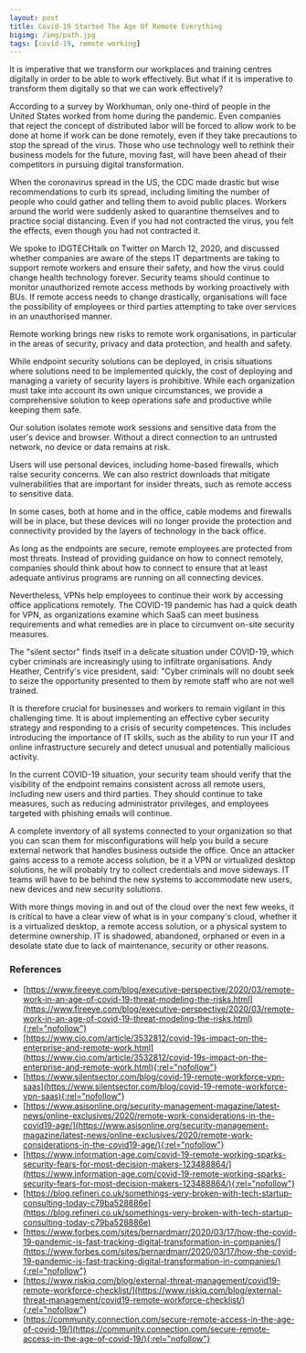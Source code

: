 ```yaml
---
layout: post
title: Covid-19 Started The Age Of Remote Everything
bigimg: /img/path.jpg
tags: [covid-19, remote working]
---
```

It is imperative that we transform our workplaces and training centres digitally in order to be able to work effectively. But what if it is imperative to transform them digitally so that we can work effectively? 

According to a survey by Workhuman, only one-third of people in the United States worked from home during the pandemic. Even companies that reject the concept of distributed labor will be forced to allow work to be done at home if work can be done remotely, even if they take precautions to stop the spread of the virus. Those who use technology well to rethink their business models for the future, moving fast, will have been ahead of their competitors in pursuing digital transformation. 

When the coronavirus spread in the US, the CDC made drastic but wise recommendations to curb its spread, including limiting the number of people who could gather and telling them to avoid public places. Workers around the world were suddenly asked to quarantine themselves and to practice social distancing. Even if you had not contracted the virus, you felt the effects, even though you had not contracted it. 

We spoke to IDGTECHtalk on Twitter on March 12, 2020, and discussed whether companies are aware of the steps IT departments are taking to support remote workers and ensure their safety, and how the virus could change health technology forever. Security teams should continue to monitor unauthorized remote access methods by working proactively with BUs. If remote access needs to change drastically, organisations will face the possibility of employees or third parties attempting to take over services in an unauthorised manner. 

Remote working brings new risks to remote work organisations, in particular in the areas of security, privacy and data protection, and health and safety. 

While endpoint security solutions can be deployed, in crisis situations where solutions need to be implemented quickly, the cost of deploying and managing a variety of security layers is prohibitive. While each organization must take into account its own unique circumstances, we provide a comprehensive solution to keep operations safe and productive while keeping them safe. 

Our solution isolates remote work sessions and sensitive data from the user's device and browser. Without a direct connection to an untrusted network, no device or data remains at risk. 

Users will use personal devices, including home-based firewalls, which raise security concerns. We can also restrict downloads that mitigate vulnerabilities that are important for insider threats, such as remote access to sensitive data. 

In some cases, both at home and in the office, cable modems and firewalls will be in place, but these devices will no longer provide the protection and connectivity provided by the layers of technology in the back office. 

As long as the endpoints are secure, remote employees are protected from most threats. Instead of providing guidance on how to connect remotely, companies should think about how to connect to ensure that at least adequate antivirus programs are running on all connecting devices. 

Nevertheless, VPNs help employees to continue their work by accessing office applications remotely. The COVID-19 pandemic has had a quick death for VPN, as organizations examine which SaaS can meet business requirements and what remedies are in place to circumvent on-site security measures. 

The "silent sector" finds itself in a delicate situation under COVID-19, which cyber criminals are increasingly using to infiltrate organisations. Andy Heather, Centrify's vice president, said: "Cyber criminals will no doubt seek to seize the opportunity presented to them by remote staff who are not well trained. 

It is therefore crucial for businesses and workers to remain vigilant in this challenging time. It is about implementing an effective cyber security strategy and responding to a crisis of security competences. This includes introducing the importance of IT skills, such as the ability to run your IT and online infrastructure securely and detect unusual and potentially malicious activity. 

In the current COVID-19 situation, your security team should verify that the visibility of the endpoint remains consistent across all remote users, including new users and third parties. They should continue to take measures, such as reducing administrator privileges, and employees targeted with phishing emails will continue. 

A complete inventory of all systems connected to your organization so that you can scan them for misconfigurations will help you build a secure external network that handles business outside the office. Once an attacker gains access to a remote access solution, be it a VPN or virtualized desktop solutions, he will probably try to collect credentials and move sideways. IT teams will have to be behind the new systems to accommodate new users, new devices and new security solutions. 

With more things moving in and out of the cloud over the next few weeks, it is critical to have a clear view of what is in your company's cloud, whether it is a virtualized desktop, a remote access solution, or a physical system to determine ownership. IT is shadowed, abandoned, orphaned or even in a desolate state due to lack of maintenance, security or other reasons. 

### References

* [https://www.fireeye.com/blog/executive-perspective/2020/03/remote-work-in-an-age-of-covid-19-threat-modeling-the-risks.html](https://www.fireeye.com/blog/executive-perspective/2020/03/remote-work-in-an-age-of-covid-19-threat-modeling-the-risks.html){:rel="nofollow"}
* [https://www.cio.com/article/3532812/covid-19s-impact-on-the-enterprise-and-remote-work.html](https://www.cio.com/article/3532812/covid-19s-impact-on-the-enterprise-and-remote-work.html){:rel="nofollow"}
* [https://www.silentsector.com/blog/covid-19-remote-workforce-vpn-saas](https://www.silentsector.com/blog/covid-19-remote-workforce-vpn-saas){:rel="nofollow"}
* [https://www.asisonline.org/security-management-magazine/latest-news/online-exclusives/2020/remote-work-considerations-in-the-covid19-age/](https://www.asisonline.org/security-management-magazine/latest-news/online-exclusives/2020/remote-work-considerations-in-the-covid19-age/){:rel="nofollow"}
* [https://www.information-age.com/covid-19-remote-working-sparks-security-fears-for-most-decision-makers-123488864/](https://www.information-age.com/covid-19-remote-working-sparks-security-fears-for-most-decision-makers-123488864/){:rel="nofollow"}
* [https://blog.refineri.co.uk/somethings-very-broken-with-tech-startup-consulting-today-c79ba528886e](https://blog.refineri.co.uk/somethings-very-broken-with-tech-startup-consulting-today-c79ba528886e)
* [https://www.forbes.com/sites/bernardmarr/2020/03/17/how-the-covid-19-pandemic-is-fast-tracking-digital-transformation-in-companies/](https://www.forbes.com/sites/bernardmarr/2020/03/17/how-the-covid-19-pandemic-is-fast-tracking-digital-transformation-in-companies/){:rel="nofollow"}
* [https://www.riskiq.com/blog/external-threat-management/covid19-remote-workforce-checklist/](https://www.riskiq.com/blog/external-threat-management/covid19-remote-workforce-checklist/){:rel="nofollow"}
* [https://community.connection.com/secure-remote-access-in-the-age-of-covid-19/](https://community.connection.com/secure-remote-access-in-the-age-of-covid-19/){:rel="nofollow"}